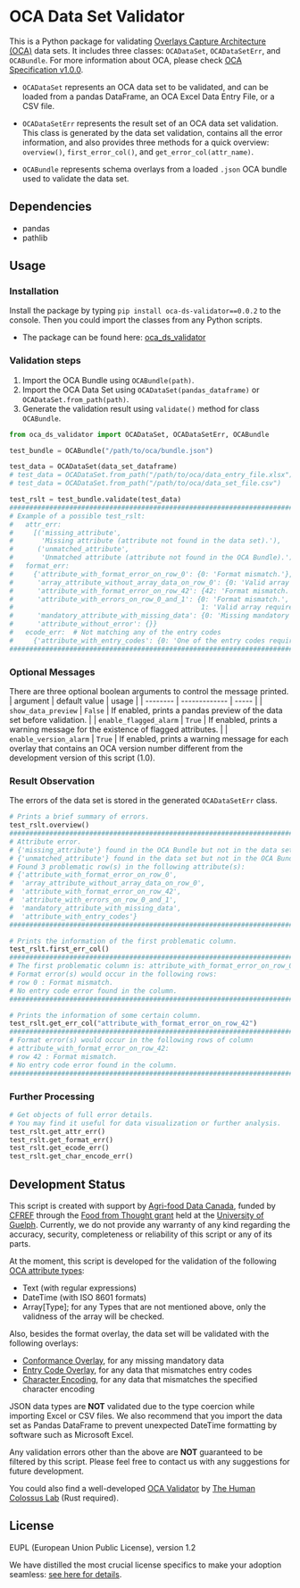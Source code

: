# OCA Data Set Validator
This is a Python package for validating [Overlays Capture Architecture (OCA)](https://oca.colossi.network/) data sets. It includes three classes: `OCADataSet`, `OCADataSetErr`, and `OCABundle`. For more information about OCA, please check [OCA Specification v1.0.0](https://oca.colossi.network/specification/).

- `OCADataSet` represents an OCA data set to be validated, and can be loaded from a pandas DataFrame, an OCA Excel Data Entry File, or a CSV file.

- `OCADataSetErr` represents the result set of an OCA data set validation. This class is generated by the data set validation, contains all the error information, and also provides three methods for a quick overview: `overview()`, `first_error_col()`, and `get_error_col(attr_name)`.

- `OCABundle` represents schema overlays from a loaded `.json` OCA bundle used to validate the data set.

## Dependencies
- pandas
- pathlib

## Usage

### Installation
Install the package by typing `pip install oca-ds-validator==0.0.2` to the console. Then you could import the classes from any Python scripts.

- The package can be found here: [oca_ds_validator](https://pypi.org/project/oca-ds-validator/0.0.2/)

### Validation steps
1. Import the OCA Bundle using `OCABundle(path)`.
2. Import the OCA Data Set using `OCADataSet(pandas_dataframe)` or `OCADataSet.from_path(path)`.
3. Generate the validation result using `validate()` method for class `OCABundle`.

```python
from oca_ds_validator import OCADataSet, OCADataSetErr, OCABundle

test_bundle = OCABundle("/path/to/oca/bundle.json")

test_data = OCADataSet(data_set_dataframe)
# test_data = OCADataSet.from_path("/path/to/oca/data_entry_file.xlsx")
# test_data = OCADataSet.from_path("/path/to/oca/data_set_file.csv")

test_rslt = test_bundle.validate(test_data)
#########################################################################################
# Example of a possible test_rslt:
#   attr_err:
#     [('missing_attribute',
#       'Missing attribute (attribute not found in the data set).'),
#      ('unmatched_attribute',
#       'Unmatched attribute (attribute not found in the OCA Bundle).')]
#   format_err:
#     {'attribute_with_format_error_on_row_0': {0: 'Format mismatch.'},
#      'array_attribute_without_array_data_on_row_0': {0: 'Valid array required.'},
#      'attribute_with_format_error_on_row_42': {42: 'Format mismatch.'},
#      'attribute_with_errors_on_row_0_and_1': {0: 'Format mismatch.',
#                                               1: 'Valid array required.'},
#      'mandatory_attribute_with_missing_data': {0: 'Missing mandatory attribute.'},
#      'attribute_without_error': {}}
#   ecode_err:  # Not matching any of the entry codes
#     {'attribute_with_entry_codes': {0: 'One of the entry codes required.'}}
#########################################################################################
```

### Optional Messages
There are three optional boolean arguments to control the message printed.
| argument | default value | usage |
| -------- | ------------- | ----- |
| `show_data_preview` | `False` | If enabled, prints a pandas preview of the data set before validation. |
| `enable_flagged_alarm` | `True` | If enabled, prints a warning message for the existence of flagged attributes. |
| `enable_version_alarm` | `True` | If enabled, prints a warning message for each overlay that contains an OCA version number different from the development version of this script (1.0).


### Result Observation
The errors of the data set is stored in the generated `OCADataSetErr` class.

```Python
# Prints a brief summary of errors.
test_rslt.overview()
#########################################################################################
# Attribute error.
# {'missing_attribute'} found in the OCA Bundle but not in the data set;
# {'unmatched_attribute'} found in the data set but not in the OCA Bundle.
# Found 3 problematic row(s) in the following attribute(s):
# {'attribute_with_format_error_on_row_0',
#  'array_attribute_without_array_data_on_row_0',
#  'attribute_with_format_error_on_row_42',
#  'attribute_with_errors_on_row_0_and_1',
#  'mandatory_attribute_with_missing_data',
#  'attribute_with_entry_codes'}
#########################################################################################

# Prints the information of the first problematic column.
test_rslt.first_err_col()
#########################################################################################
# The first problematic column is: attribute_with_format_error_on_row_0
# Format error(s) would occur in the following rows:
# row 0 : Format mismatch.
# No entry code error found in the column.
#########################################################################################

# Prints the information of some certain column.
test_rslt.get_err_col("attribute_with_format_error_on_row_42")
#########################################################################################
# Format error(s) would occur in the following rows of column
# attribute_with_format_error_on_row_42:
# row 42 : Format mismatch.
# No entry code error found in the column.
#########################################################################################
```

### Further Processing
```Python
# Get objects of full error details.
# You may find it useful for data visualization or further analysis.
test_rslt.get_attr_err()
test_rslt.get_format_err()
test_rslt.get_ecode_err()
test_rslt.get_char_encode_err()
```

## Development Status

This script is created with support by [Agri-food Data Canada](https://agrifooddatacanada.ca/), funded by [CFREF](https://www.cfref-apogee.gc.ca/) through the [Food from Thought grant](https://foodfromthought.ca/) held at the [University of Guelph](https://www.uoguelph.ca/). Currently, we do not provide any warranty of any kind regarding the accuracy, security, completeness or reliability of this script or any of its parts.

At the moment, this script is developed for the validation of the following [OCA attribute types](https://oca.colossi.network/specification/#attribute-type):
- Text (with regular expressions)
- DateTime (with ISO 8601 formats)
- Array[Type]; for any Types that are not mentioned above, only the validness of the array will be checked.

Also, besides the format overlay, the data set will be validated with the following overlays:
- [Conformance Overlay](https://oca.colossi.network/specification/#conformance-overlay), for any missing mandatory data
- [Entry Code Overlay](https://oca.colossi.network/specification/#entry-code-overlay), for any data that mismatches entry codes
- [Character Encoding](https://oca.colossi.network/specification/#character-encoding-overlay), for any data that mismatches the specified character encoding

JSON data types are **NOT** validated due to the type coercion while importing Excel or CSV files. We also recommend that you import the data set as Pandas DataFrame to prevent unexpected DateTime formatting by software such as Microsoft Excel.

Any validation errors other than the above are **NOT** guaranteed to be filtered by this script. Please feel free to contact us with any suggestions for future development.

You could also find a well-developed [OCA Validator](https://github.com/THCLab/oca-conductor) by [The Human Colossus Lab](https://github.com/THCLab) (Rust required).


## License

EUPL (European Union Public License), version 1.2

We have distilled the most crucial license specifics to make your adoption seamless: [see here for details](https://github.com/THCLab/licensing).
